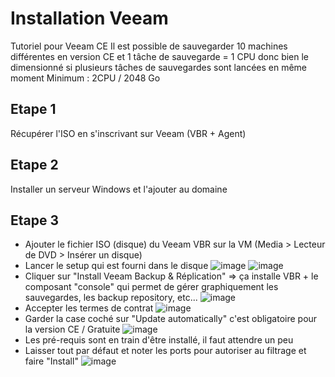 # Installation Veeam
Tutoriel pour Veeam CE
Il est possible de sauvegarder 10 machines différentes en version CE et 1 tâche de sauvegarde = 1 CPU donc bien le dimensionné si plusieurs tâches de sauvegardes sont lancées en même moment
Minimum : 2CPU / 2048 Go

## Etape 1
Récupérer l'ISO en s'inscrivant sur Veeam (VBR + Agent)

## Etape 2
Installer un serveur Windows et l'ajouter au domaine

## Etape 3
* Ajouter le fichier ISO (disque) du Veeam VBR sur la VM (Media > Lecteur de DVD > Insérer un disque)
* Lancer le setup qui est fourni dans le disque
![image](https://github.com/kawaiiineko-website/tutoriels/assets/118014015/325c8834-76d7-48e2-9e1f-bdcb6ef9719a)
![image](https://github.com/kawaiiineko-website/tutoriels/assets/118014015/849a8c91-514c-46d3-aba5-6725c784cbb5)
* Cliquer sur "Install Veeam Backup & Réplication" => ça installe VBR + le composant "console" qui permet de gérer graphiquement les sauvegardes, les backup repository, etc...
![image](https://github.com/kawaiiineko-website/tutoriels/assets/118014015/9dabc56f-564d-4063-9c7b-a5658074d3e1)
* Accepter les termes de contrat
![image](https://github.com/kawaiiineko-website/tutoriels/assets/118014015/d7435158-6104-4d44-b851-dc033ab04e33)
* Garder la case coché sur "Update automatically" c'est obligatoire pour la version CE / Gratuite
![image](https://github.com/kawaiiineko-website/tutoriels/assets/118014015/868a6dac-ce8b-4927-aa5c-8601c7bcf2ca)
* Les pré-requis sont en train d'être installé, il faut attendre un peu
* Laisser tout par défaut et noter les ports pour autoriser au filtrage et faire "Install"
![image](https://github.com/kawaiiineko-website/tutoriels/assets/118014015/e31c595e-1d20-4a9d-b74a-dfb2ca8c1609)



